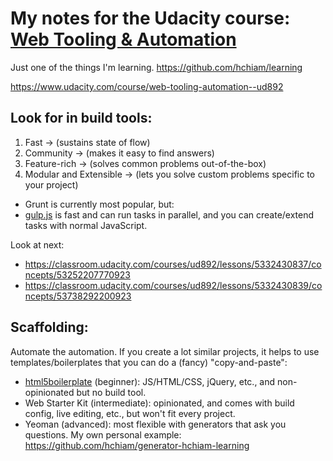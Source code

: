 # My notes for the Udacity course: [Web Tooling & Automation](https://classroom.udacity.com/courses/ud892)

Just one of the things I'm learning. https://github.com/hchiam/learning

https://www.udacity.com/course/web-tooling-automation--ud892

## Look for in build tools:

1. Fast -> (sustains state of flow)
2. Community -> (makes it easy to find answers)
3. Feature-rich -> (solves common problems out-of-the-box)
4. Modular and Extensible -> (lets you solve custom problems specific to your project)

- Grunt is currently most popular, but:
- [gulp.js](https://github.com/hchiam/learning-gulp) is fast and can run tasks in parallel, and you can create/extend tasks with normal JavaScript.

Look at next:

- https://classroom.udacity.com/courses/ud892/lessons/5332430837/concepts/53252207770923
- https://classroom.udacity.com/courses/ud892/lessons/5332430839/concepts/53738292200923

## Scaffolding:

Automate the automation. If you create a lot similar projects, it helps to use templates/boilerplates that you can do a (fancy) "copy-and-paste":

- [html5boilerplate](https://github.com/h5bp/html5-boilerplate) (beginner): JS/HTML/CSS, jQuery, etc., and non-opinionated but no build tool.
- Web Starter Kit (intermediate): opinionated, and comes with build config, live editing, etc., but won't fit every project.
- Yeoman (advanced): most flexible with generators that ask you questions. My own personal example: https://github.com/hchiam/generator-hchiam-learning
